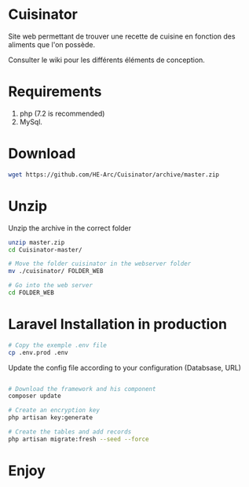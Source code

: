 # Cuisinator
Site web permettant de trouver une recette de cuisine en fonction des aliments que l'on possède.  

Consulter le wiki pour les différents éléments de conception.

# Requirements
1. php (7.2 is recommended)
1. MySql.

# Download
```bash
wget https://github.com/HE-Arc/Cuisinator/archive/master.zip
```

# Unzip
Unzip the archive in the correct folder
```bash
unzip master.zip
cd Cuisinator-master/

# Move the folder cuisinator in the webserver folder
mv ./cuisinator/ FOLDER_WEB

# Go into the web server
cd FOLDER_WEB
```

# Laravel Installation in production

```bash
# Copy the exemple .env file
cp .env.prod .env
```

Update the config file according to your configuration (Databsase, URL)

```bash

# Download the framework and his component
composer update

# Create an encryption key
php artisan key:generate

# Create the tables and add records
php artisan migrate:fresh --seed --force
```

# Enjoy



